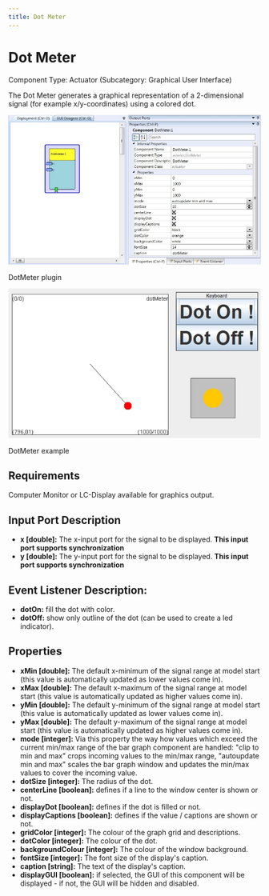 ```yaml
---
title: Dot Meter
---
```


# Dot Meter

Component Type: Actuator (Subcategory: Graphical User Interface)

The Dot Meter generates a graphical representation of a 2-dimensional signal (for example x/y-coordinates) using a colored dot.

![Screenshot: DotMeter plugin](img/dotmeter.jpg "Screenshot: DotMeter plugin")

DotMeter plugin

![Screenshot: DotMeter example](img/dotmeter_example.jpg "Screenshot: DotMeter example")

DotMeter example

## Requirements

Computer Monitor or LC-Display available for graphics output.

## Input Port Description

*   **x \[double\]:** The x-input port for the signal to be displayed. **This input port supports synchronization**
*   **y \[double\]:** The y-input port for the signal to be displayed. **This input port supports synchronization**

## Event Listener Description:

*   **dotOn:** fill the dot with color.
*   **dotOff:** show only outline of the dot (can be used to create a led indicator).

## Properties

*   **xMin \[double\]:** The default x-minimum of the signal range at model start (this value is automatically updated as lower values come in).
*   **xMax \[double\]:** The default x-maximum of the signal range at model start (this value is automatically updated as higher values come in).
*   **yMin \[double\]:** The default y-minimum of the signal range at model start (this value is automatically updated as lower values come in).
*   **yMax \[double\]:** The default y-maximum of the signal range at model start (this value is automatically updated as higher values come in).
*   **mode \[integer\]:** Via this property the way how values which exceed the current min/max range of the bar graph component are handled: "clip to min and max" crops incoming values to the min/max range, "autoupdate min and max" scales the bar graph window and updates the min/max values to cover the incoming value.
*   **dotSize \[integer\]:** The radius of the dot.
*   **centerLine \[boolean\]:** defines if a line to the window center is shown or not.
*   **displayDot \[boolean\]:** defines if the dot is filled or not.
*   **displayCaptions \[boolean\]:** defines if the value / captions are shown or not.
*   **gridColor \[integer\]:** The colour of the graph grid and descriptions.
*   **dotColor \[integer\]:** The colour of the dot.
*   **backgroundColour \[integer\]:** The colour of the window background.
*   **fontSize \[integer\]:** The font size of the display's caption.
*   **caption \[string\]:** The text of the display's caption.
*   **displayGUI \[boolean\]:** if selected, the GUI of this component will be displayed - if not, the GUI will be hidden and disabled.